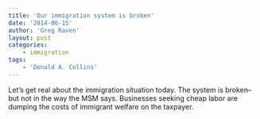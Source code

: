 ```yaml
---
title: 'Our immigration system is broken'
date: '2014-06-15'
author: 'Greg Raven'
layout: post
categories:
    - immigration
tags:
    - 'Donald A. Collins'
---
```


Let’s get real about the immigration situation today. The system is broken–but not in the way the MSM says. Businesses seeking cheap labor are dumping the costs of immigrant welfare on the taxpayer.